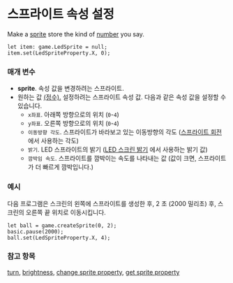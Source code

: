 # 스프라이트 속성 설정

Make a [sprite](/reference/game/create-sprite) store the kind of [number](/reference/types/number) you say.

```sig
let item: game.LedSprite = null;
item.set(LedSpriteProperty.X, 0);
```

### 매개 변수

* **sprite**. 속성 값을 변경하려는 스프라이트.
* 원하는 값 [(정수).](/reference/types/number) 설정하려는 스프라이트 속성 값. 다음과 같은 속성 값을 설정할 수 있습니다. 
    * `x좌표`. 아래쪽 방향으로의 위치 (`0`-`4`)
    * `y좌표`. 오른쪽 방향으로의 위치 (`0`-`4`)
    * `이동방향 각도`. 스프라이트가 바라보고 있는 이동방향의 각도 ([스프라이트 회전](/reference/game/turn) 에서 사용하는 각도)
    * `밝기`. LED 스프라이트의 밝기 ([LED 스크린 밝기](/reference/led/brightness) 에서 사용하는 밝기 값)
    * `깜박임 속도`. 스프라이트를 깜박이는 속도를 나타내는 값 (값이 크면, 스프라이트가 더 빠르게 깜박입니다.)

### 예시

다음 프로그램은 스크린의 왼쪽에 스프라이트를 생성한 후, 2 초 (2000 밀리초) 후, 스크린의 오른쪽 끝 위치로 이동시킵니다.

```blocks
let ball = game.createSprite(0, 2);
basic.pause(2000);
ball.set(LedSpriteProperty.X, 4);
```

### 참고 항목

[turn](/reference/game/turn), [brightness](/reference/led/brightness), [change sprite property](/reference/game/change-sprite-property), [get sprite property](/reference/game/get-sprite-property)
